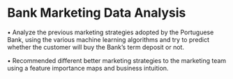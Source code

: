# Bank Marketing Data Analysis
 •	Analyze the previous marketing strategies adopted by the Portuguese Bank, using the various machine learning algorithms and try to predict whether the customer will buy the Bank’s term deposit or not.
 
•	Recommended different better marketing strategies to the marketing team using a feature importance maps and business intuition.

